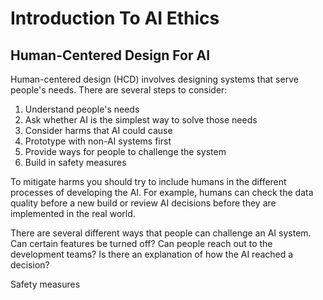 # Introduction To AI Ethics

## Human-Centered Design For AI

Human-centered design (HCD) involves designing systems that serve people's needs. There are several steps to consider:

1. Understand people's needs
2. Ask whether AI is the simplest way to solve those needs
3. Consider harms that AI could cause
4. Prototype with non-AI systems first
5. Provide ways for people to challenge the system
6. Build in safety measures

To mitigate harms you should try to include humans in the different processes of developing the AI. For example, humans can check the data quality before a new build or review AI decisions before they are implemented in the real world.

There are several different ways that people can challenge an AI system. Can certain features be turned off? Can people reach out to the development teams? Is there an explanation of how the AI reached a decision?

Safety measures